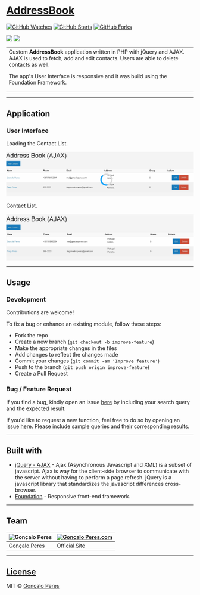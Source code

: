 # [AddressBook](https://github.com/goncaloperes/Project-AJAX-AddressBook)
[![GitHub Watches](https://img.shields.io/github/watchers/goncaloperes/Project-AJAX-AddressBook.svg?style=social&label=Watch&maxAge=2592000)](https://github.com/goncaloperes/Project-AJAX-AddressBook/watchers)
[![GitHub Starts](https://img.shields.io/github/stars/goncaloperes/Project-AJAX-AddressBook.svg?style=social&label=Star&maxAge=2592000)](https://github.com/goncaloperes/Project-AJAX-AddressBook/stargazers)
[![GitHub Forks](https://img.shields.io/github/forks/goncaloperes/Project-AJAX-AddressBook.svg?style=social&label=Fork&maxAge=2592000)](https://github.com/goncaloperes/Project-AJAX-AddressBook/network)

![](https://img.shields.io/badge/Version-1.0-blue.svg) 
![](https://img.shields.io/badge/License-MIT-green.svg)


<table>
<tr>
<td>
Custom <b>AddressBook</b> application written in PHP with jQuery and AJAX.
AJAX is used to fetch, add and edit contacts.
Users are able to delete contacts as well.

The app's User Interface is responsive and it was build using the Foundation Framework.
</td>
</tr>
</table>

---

## Application

### User Interface

Loading the Contact List.

![](https://github.com/goncaloperes/Project-AJAX-AddressBook/blob/master/Snapshots/Loading_Address_Book.jpg)

Contact List.

![](https://github.com/goncaloperes/Project-AJAX-AddressBook/blob/master/Snapshots/Address_Book.jpg)

---

## Usage

### Development
Contributions are welcome!

To fix a bug or enhance an existing module, follow these steps:

- Fork the repo
- Create a new branch (`git checkout -b improve-feature`)
- Make the appropriate changes in the files
- Add changes to reflect the changes made
- Commit your changes (`git commit -am 'Improve feature'`)
- Push to the branch (`git push origin improve-feature`)
- Create a Pull Request 

### Bug / Feature Request

If you find a bug, kindly open an issue [here](https://github.com/goncaloperes/Project-AJAX-AddressBook/issues/new) by including your search query and the expected result.

If you'd like to request a new function, feel free to do so by opening an issue [here](https://github.com/goncaloperes/Project-AJAX-AddressBook/issues/new). Please include sample queries and their corresponding results.

---

## Built with 

- [jQuery - AJAX](http://api.jquery.com/jquery.ajax/) - Ajax (Asynchronous Javascript and XML) is a subset of javascript. Ajax is way for the client-side browser to communicate with the server without having to perform a page refresh. jQuery is a javascript library that standardizes the javascript differences cross-browser.
- [Foundation](https://foundation.zurb.com) - Responsive front-end framework.

---

## Team

![Gonçalo Peres](https://media-exp2.licdn.com/mpr/mpr/shrinknp_200_200/AAIA_wDGAAAAAQAAAAAAAAqTAAAAJDBlZTE3MmI0LWNmNjgtNDM3MS1iMzRmLTI0ZGQ1MGRlMWE1Yw.jpg)  | [![Goncalo Peres.com](https://media.licdn.com/dms/image/C4D0BAQG-4uKIHXTqFA/company-logo_200_200/0?e=2129500800&v=beta&t=Mn-TfL5EthVcWGFVK1bt0cnA9JG1vH0iHAYnC4WGex4)](https://goncaloperes.com/)
---|---
[Gonçalo Peres](https://github.com/goncaloperes) |[Official Site](https://goncaloperes.com)


---

## [License](https://github.com/goncaloperes/Project-AJAX-AddressBook/blob/master/LICENSE)

MIT © [Gonçalo Peres](https://goncaloperes.github.io)
